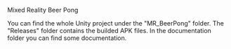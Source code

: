 Mixed Reality Beer Pong

You can find the whole Unity project under the "MR_BeerPong" folder. The "Releases" folder contains the builded APK files.
In the documentation folder you can find some documentation.
